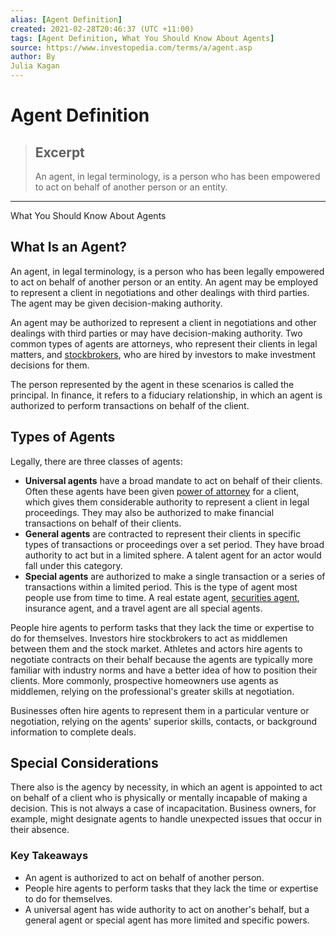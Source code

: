 ```yaml
---
alias: [Agent Definition]
created: 2021-02-28T20:46:37 (UTC +11:00)
tags: [Agent Definition, What You Should Know About Agents]
source: https://www.investopedia.com/terms/a/agent.asp
author: By
Julia Kagan
---
```


# Agent Definition

> ## Excerpt
> An agent, in legal terminology, is a person who has been empowered to act on behalf of another person or an entity.

---

What You Should Know About Agents
## What Is an Agent?

An agent, in legal terminology, is a person who has been legally empowered to act on behalf of another person or an entity. An agent may be employed to represent a client in negotiations and other dealings with third parties. The agent may be given decision-making authority.

An agent may be authorized to represent a client in negotiations and other dealings with third parties or may have decision-making authority. Two common types of agents are attorneys, who represent their clients in legal matters, and [stockbrokers](https://www.investopedia.com/terms/b/broker-dealer.asp), who are hired by investors to make investment decisions for them.

The person represented by the agent in these scenarios is called the principal. In finance, it refers to a fiduciary relationship, in which an agent is authorized to perform transactions on behalf of the client.

## Types of Agents

Legally, there are three classes of agents:

-   **Universal agents** have a broad mandate to act on behalf of their clients. Often these agents have been given [power of attorney](https://www.investopedia.com/terms/p/powerofattorney.asp) for a client, which gives them considerable authority to represent a client in legal proceedings. They may also be authorized to make financial transactions on behalf of their clients.
-   **General agents** are contracted to represent their clients in specific types of transactions or proceedings over a set period. They have broad authority to act but in a limited sphere. A talent agent for an actor would fall under this category.
-   **Special agents** are authorized to make a single transaction or a series of transactions within a limited period. This is the type of agent most people use from time to time. A real estate agent, [securities agent](https://www.investopedia.com/terms/s/series66.asp), insurance agent, and a travel agent are all special agents.

People hire agents to perform tasks that they lack the time or expertise to do for themselves. Investors hire stockbrokers to act as middlemen between them and the stock market. Athletes and actors hire agents to negotiate contracts on their behalf because the agents are typically more familiar with industry norms and have a better idea of how to position their clients. More commonly, prospective homeowners use agents as middlemen, relying on the professional's greater skills at negotiation.

Businesses often hire agents to represent them in a particular venture or negotiation, relying on the agents' superior skills, contacts, or background information to complete deals.

## Special Considerations

There also is the agency by necessity, in which an agent is appointed to act on behalf of a client who is physically or mentally incapable of making a decision. This is not always a case of incapacitation. Business owners, for example, might designate agents to handle unexpected issues that occur in their absence.

### Key Takeaways

-   An agent is authorized to act on behalf of another person.
-   People hire agents to perform tasks that they lack the time or expertise to do for themselves.
-   A universal agent has wide authority to act on another's behalf, but a general agent or special agent has more limited and specific powers.
